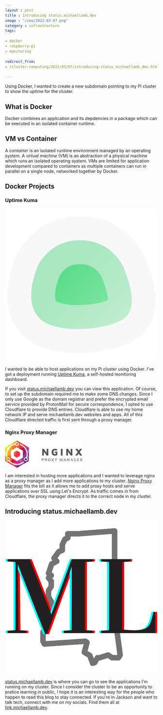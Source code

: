 ```yaml
---
layout : post
title : Introducing status.michaellamb.dev
image : "/seo/2022-03-07.png"
category : infrastructure
tags:

- docker
- raspberry-pi	
- monitoring	

redirect_from:
- /cluster-computing/2022/03/07/introducing-status_michaellamb_dev.html

---
```


Using Docker, I wanted to create a new subdomain pointing to my Pi cluster to show the uptime for the cluster.

## What is Docker

Docker combines an application and its depdencies in a package which can be executed in an isolated container runtime.

## VM vs Container

A _container_ is an isolated runtime environment managed by an operating system. A _virtual machine_ (VM) is an abstraction of a physical machine which runs an isolated operating system. VMs are limited for application development compared to containers as multiple containers can run in parallel on a single node, networked together by Docker.

## Docker Projects

### Uptime Kuma

[![uptime kuma](/img/uptime-kuma.svg)](https://github.com/louislam/uptime-kuma)

I wanted to be able to host applications on my Pi cluster using Docker. I've got a deployment running [Uptime Kuma](https://github.com/louislam/uptime-kuma), a self-hosted monitoring dashboard.

If you visit [status.michaellamb.dev](https://status.michaellamb.dev) you can view this application. Of course, to set up the subdomain required me to make some DNS changes. Since I only use Google as the domain registrar and prefer the encrypted email service provided by ProtonMail for secure correspondence, I opted to use Cloudflare to provide DNS entries. Cloudflare is able to use my home network IP and serve michaellamb.dev websites and apps. All of this Cloudflare directed traffic is first sent through a proxy manager.

### Nginx Proxy Manager

[![nginx proxy manager](/img/nginx-proxy-manager.png)](https://github.com/NginxProxyManager/nginx-proxy-manager)

I am interested in hosting more applications and I wanted to leverage nginx as a proxy manager as I add more applications to my cluster. [Nginx Proxy Manager](https://github.com/NginxProxyManager/nginx-proxy-manager) fits the bill as it allows me to add proxy hosts and serve applications over SSL using Let's Encrypt. As traffic comes in from Cloudflare, the proxy manager directs it to the correct node in my cluster.

## Introducing status.michaellamb.dev

[![status.michaellamb.dev](/img/favicon.png)](https://status.michaellamb.dev)

[status.michaellamb.dev](https://status.michaellamb.dev) is where you can go to see the applications I'm running on my cluster. Since I consider the cluster to be an opportunity to pratice learning in public, I hope it is an interesting way for the people who happen to read this blog to stay connected. If you're in Jackson and want to talk tech, connect with me on my socials. Find them all at [link.michaellamb.dev](https://link.michaellamb.dev).

[uptime-kuma]: https://github.com/louislam/uptime-kuma
[proxy-manager]: https://github.com/NginxProxyManager/nginx-proxy-manager
